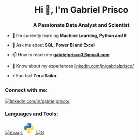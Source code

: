 <h1 align="center">Hi 👋, I'm Gabriel Prisco</h1>
<h3 align="center">A Passionate Data Analyst and Scientist</h3>

- 🌱 I’m currently learning **Machine Learning, Python and R**

- 💬 Ask me about **SQL, Power BI and Excel**

- 📫 How to reach me **gabrielprisco3@gmail.com**

- 📄 Know about my experiences [linkedin.com/in/gabrielprisco/](linkedin.com/in/gabrielprisco/)

- ⚡ Fun fact **I'm a Sailor**

<h3 align="left">Connect with me:</h3>
<p align="left">
<a href="https://linkedin.com/in/linkedin.com/in/gabrielprisco/" target="blank"><img align="center" src="https://raw.githubusercontent.com/rahuldkjain/github-profile-readme-generator/master/src/images/icons/Social/linked-in-alt.svg" alt="linkedin.com/in/gabrielprisco/" height="30" width="40" /></a>
</p>

<h3 align="left">Languages and Tools:</h3>
<p align="left"> <a href="https://www.microsoft.com/en-us/sql-server" target="_blank" rel="noreferrer"> <img src="https://www.svgrepo.com/show/303229/microsoft-sql-server-logo.svg" alt="mssql" width="40" height="40"/> </a> <a href="https://www.python.org" target="_blank" rel="noreferrer"> <img src="https://raw.githubusercontent.com/devicons/devicon/master/icons/python/python-original.svg" alt="python" width="40" height="40"/> </a> 
 <a href="https://www.r-project.org/" target="_blank" rel="noreferrer"> 
    <img src="https://www.r-project.org/Rlogo.png" alt="R" width="40" height="40"/> 
  </a>
</p>

<!---
- 👋 Hi, I’m Gabriel Prisco
- 👀 I’m interested in ... Data Science, Data Engineering, Business Intelligence, ETL, SQL
- 🌱 I’m currently learning ... Machine Learning and How to Build and Maintain Data Warehouses
- 📫 How to reach me ... gabrielprisco3@gmail.com ; linkedin.com/in/gabrielprisco/ ; +55(85)99182-1693


gprisc0/gprisc0 is a ✨ special ✨ repository because its `README.md` (this file) appears on your GitHub profile.
You can click the Preview link to take a look at your changes.
--->
